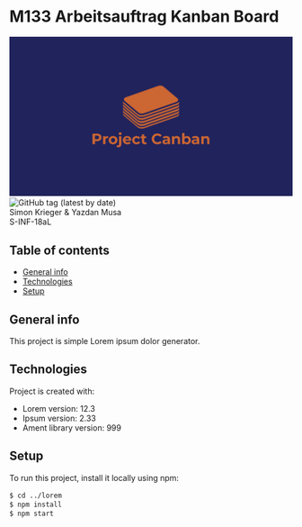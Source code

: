 # M133 Arbeitsauftrag Kanban Board
![Cover Picture](/misc/logos/banner.png)
![GitHub tag (latest by date)](https://img.shields.io/github/v/tag/zayden16/m133-arbeitsauftrag-ym-sk?style=for-the-badge)  
Simon Krieger & Yazdan Musa  
S-INF-18aL

## Table of contents
* [General info](#general-info)
* [Technologies](#technologies)
* [Setup](#setup)

## General info
This project is simple Lorem ipsum dolor generator.
	
## Technologies
Project is created with:
* Lorem version: 12.3
* Ipsum version: 2.33
* Ament library version: 999
	
## Setup
To run this project, install it locally using npm:

```
$ cd ../lorem
$ npm install
$ npm start
```
